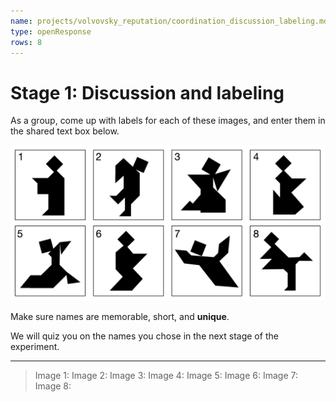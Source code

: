 ```yaml
---
name: projects/volvovsky_reputation/coordination_discussion_labeling.md
type: openResponse
rows: 8
---
```


# Stage 1: Discussion and labeling

As a group, come up with labels for each of these images, and enter them in the shared text box below.

![tangrams](projects/exaptation/Tangram_Panel_A.jpg)

Make sure names are memorable, short, and **unique**.

We will quiz you on the names you chose in the next stage of the experiment.

---

> Image 1:
> Image 2:
> Image 3:
> Image 4:
> Image 5:
> Image 6:
> Image 7:
> Image 8:
